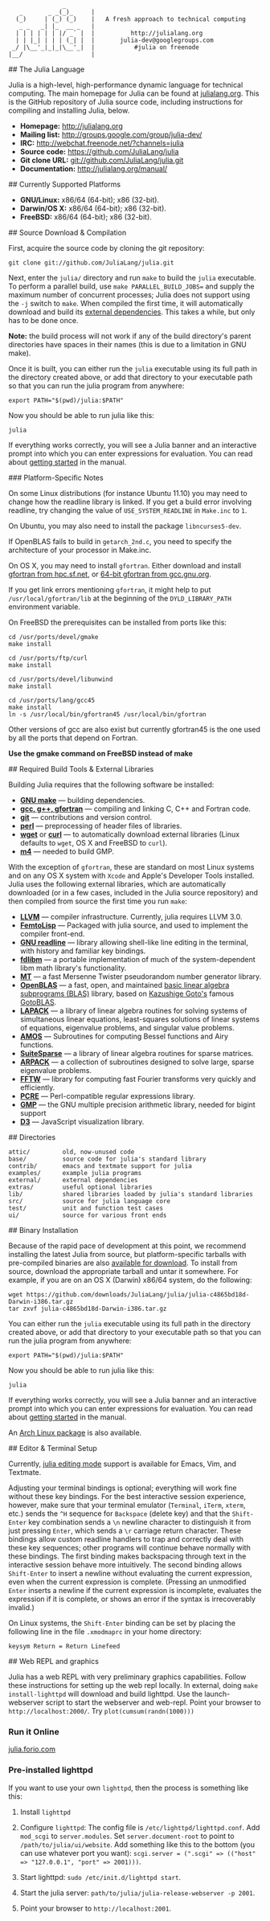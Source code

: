 <a name="banner"/>

                   _
       _       _ _(_)_     |
      (_)     | (_) (_)    |   A fresh approach to technical computing
       _ _   _| |_  __ _   |
      | | | | | | |/ _` |  |          http://julialang.org
      | | |_| | | | (_| |  |       julia-dev@googlegroups.com
     _/ |\__'_|_|_|\__'_|  |           #julia on freenode
    |__/                   |


<a name="The-Julia-Language"/>
## The Julia Language

Julia is a high-level, high-performance dynamic language for technical computing.
The main homepage for Julia can be found at [julialang.org](http://julialang.org/).
This is the GitHub repository of Julia source code, including instructions for compiling and installing Julia, below.

<a name="Resources"/>

- **Homepage:** <http://julialang.org>
- **Mailing list:** <http://groups.google.com/group/julia-dev/>
- **IRC:** <http://webchat.freenode.net/?channels=julia>
- **Source code:** <https://github.com/JuliaLang/julia>
- **Git clone URL:** <git://github.com/JuliaLang/julia.git>
- **Documentation:** <http://julialang.org/manual/>

<a name="Currently-Supported-Platforms"/>
## Currently Supported Platforms

- **GNU/Linux:** x86/64 (64-bit); x86 (32-bit).
- **Darwin/OS X:** x86/64 (64-bit); x86 (32-bit).
- **FreeBSD:** x86/64 (64-bit); x86 (32-bit).

<a name="Source-Download-Compilation"/>
## Source Download & Compilation

First, acquire the source code by cloning the git repository:

    git clone git://github.com/JuliaLang/julia.git

Next, enter the `julia/` directory and run `make` to build the `julia` executable. To perform a parallel build, use `make PARALLEL_BUILD_JOBS=` and supply the maximum number of concurrent processes; Julia does not support using the `-j` switch to `make`.
When compiled the first time, it will automatically download and build its [external dependencies](#Required-Build-Tools-External-Libraries).
This takes a while, but only has to be done once.

**Note:** the build process will not work if any of the build directory's parent directories have spaces in their names (this is due to a limitation in GNU make).

Once it is built, you can either run the `julia` executable using its full path in the directory created above, or add that directory to your executable path so that you can run the julia program from anywhere:

    export PATH="$(pwd)/julia:$PATH"

Now you should be able to run julia like this:

    julia

If everything works correctly, you will see a Julia banner and an interactive prompt into which you can enter expressions for evaluation.
You can read about [getting started](http://julialang.org/manual/getting-started) in the manual.

<a name="Platform-Specific-Notes"/>
### Platform-Specific Notes

On some Linux distributions (for instance Ubuntu 11.10) you may need to change how the readline library is linked. If you get a build error involving readline, try changing the value of `USE_SYSTEM_READLINE` in `Make.inc` to `1`.

On Ubuntu, you may also need to install the package `libncurses5-dev`.

If OpenBLAS fails to build in `getarch_2nd.c`, you need to specify the architecture of your processor in Make.inc.

On OS X, you may need to install `gfortran`. Either download and install [gfortran from hpc.sf.net](http://hpc.sf.net/), or [64-bit gfortran from gcc.gnu.org](http://gcc.gnu.org/wiki/GFortranBinaries).

If you get link errors mentioning `gfortran`, it might help to put `/usr/local/gfortran/lib` at the beginning of the `DYLD_LIBRARY_PATH` environment variable.

On FreeBSD the prerequisites can be installed from ports like this:

    cd /usr/ports/devel/gmake
    make install

    cd /usr/ports/ftp/curl
    make install
 
    cd /usr/ports/devel/libunwind
    make install

    cd /usr/ports/lang/gcc45
    make install
    ln -s /usr/local/bin/gfortran45 /usr/local/bin/gfortran

Other versions of gcc are also exist but currently gfortran45 is the one used by all the ports that depend on Fortran.

**Use the gmake command on FreeBSD instead of make**

<a name="Required-Build-Tools-External-Libraries"/>
## Required Build Tools & External Libraries

Building Julia requires that the following software be installed:

- **[GNU make]**                — building dependencies.
- **[gcc, g++, gfortran][gcc]** — compiling and linking C, C++ and Fortran code.
- **[git]**    			— contributions and version control.
- **[perl]**                    — preprocessing of header files of libraries.
- **[wget]** or **[curl]**      — to automatically download external libraries (Linux defaults to `wget`, OS X and FreeBSD to `curl`).
- **[m4]**                      — needed to build GMP.

With the exception of `gfortran`, these are standard on most Linux systems and on any OS X system with `Xcode` and Apple's Developer Tools installed.
Julia uses the following external libraries, which are automatically downloaded (or in a few cases, included in the Julia source repository) and then compiled from source the first time you run `make`:

- **[LLVM]**                — compiler infrastructure. Currently, julia requires LLVM 3.0.
- **[FemtoLisp]**           — Packaged with julia source, and used to implement the compiler front-end.
- **[GNU readline]**        — library allowing shell-like line editing in the terminal, with history and familiar key bindings.
- **[fdlibm]**              — a portable implementation of much of the system-dependent libm math library's functionality.
- **[MT]**                  — a fast Mersenne Twister pseudorandom number generator library.
- **[OpenBLAS]**            — a fast, open, and maintained [basic linear algebra subprograms (BLAS)](http://en.wikipedia.org/wiki/Basic_Linear_Algebra_Subprograms) library, based on [Kazushige Goto's](http://en.wikipedia.org/wiki/Kazushige_Goto) famous [GotoBLAS](http://www.tacc.utexas.edu/tacc-projects/gotoblas2/).
- **[LAPACK]**              — a library of linear algebra routines for solving systems of simultaneous linear equations, least-squares solutions of linear systems of equations, eigenvalue problems, and singular value problems.
- **[AMOS]**                — Subroutines for computing Bessel functions and Airy functions.
- **[SuiteSparse]**         — a library of linear algebra routines for sparse matrices.
- **[ARPACK]**              — a collection of subroutines designed to solve large, sparse eigenvalue problems.
- **[FFTW]**                — library for computing fast Fourier transforms very quickly and efficiently.
- **[PCRE]**                — Perl-compatible regular expressions library.
- **[GMP]**                 — the GNU multiple precision arithmetic library, needed for bigint support
- **[D3]**                  — JavaScript visualization library.

[GNU make]:     http://www.gnu.org/software/make/
[gcc]:          http://gcc.gnu.org/
[wget]:         http://www.gnu.org/software/wget/
[curl]:         http://curl.haxx.se/
[git]:          http://git-scm.com/
[perl]:         http://www.perl.org/
[m4]:           https://www.gnu.org/software/m4/
[fdlibm]:       http://www.netlib.org/fdlibm/readme
[MT]:           http://www.math.sci.hiroshima-u.ac.jp/~m-mat/MT/emt.html
[OpenBLAS]:     https://github.com/xianyi/OpenBLAS#readme
[LAPACK]:       http://www.netlib.org/lapack/
[SuiteSparse]:  http://www.cise.ufl.edu/research/sparse/SuiteSparse/
[AMOS]:         http://netlib.org/amos
[ARPACK]:       http://forge.scilab.org/index.php/p/arpack-ng/
[FFTW]:         http://www.fftw.org/
[PCRE]:         http://www.pcre.org/
[LLVM]:         http://www.llvm.org/
[FemtoLisp]:    https://github.com/JeffBezanson/femtolisp
[GNU readline]: http://cnswww.cns.cwru.edu/php/chet/readline/rltop.html
[GMP]:          http://gmplib.org/
[D3]:           http://mbostock.github.com/d3/

<a name="Directories"/>
## Directories

    attic/         old, now-unused code
    base/          source code for julia's standard library
    contrib/       emacs and textmate support for julia
    examples/      example julia programs
    external/      external dependencies
    extras/        useful optional libraries
    lib/           shared libraries loaded by julia's standard libraries
    src/           source for julia language core
    test/          unit and function test cases
    ui/            source for various front ends

<a name="Binary-Installation"/>
## Binary Installation

Because of the rapid pace of development at this point, we recommend installing the latest Julia from source, but platform-specific tarballs with pre-compiled binaries are also [available for download](https://github.com/JuliaLang/julia/downloads).
To install from source, download the appropriate tarball and untar it somewhere.
For example, if you are on an OS X (Darwin) x86/64 system, do the following:

    wget https://github.com/downloads/JuliaLang/julia/julia-c4865bd18d-Darwin-i386.tar.gz
    tar zxvf julia-c4865bd18d-Darwin-i386.tar.gz

You can either run the `julia` executable using its full path in the directory created above, or add that directory to your executable path so that you can run the julia program from anywhere:

    export PATH="$(pwd)/julia:$PATH"

Now you should be able to run julia like this:

    julia

If everything works correctly, you will see a Julia banner and an interactive prompt into which you can enter expressions for evaluation.
You can read about [getting started](http://julialang.org/manual/getting-started) in the manual.

An [Arch Linux package](https://aur.archlinux.org/packages.php?ID=56877) is also available.

<a name="Editor-Terminal-Setup"/>
## Editor & Terminal Setup

Currently, [julia editing mode](https://github.com/JuliaLang/julia/wiki/Configuring-Editors) support is available for Emacs, Vim, and Textmate.

Adjusting your terminal bindings is optional; everything will work fine without these key bindings.
For the best interactive session experience, however, make sure that your terminal emulator (`Terminal`, `iTerm`, `xterm`, etc.) sends the `^H` sequence for `Backspace` (delete key) and that the `Shift-Enter` key combination sends a `\n` newline character to distinguish it from just pressing `Enter`, which sends a `\r` carriage return character.
These bindings allow custom readline handlers to trap and correctly deal with these key sequences; other programs will continue behave normally with these bindings.
The first binding makes backspacing through text in the interactive session behave more intuitively.
The second binding allows `Shift-Enter` to insert a newline without evaluating the current expression, even when the current expression is complete.
(Pressing an unmodified `Enter` inserts a newline if the current expression is incomplete, evaluates the expression if it is complete, or shows an error if the syntax is irrecoverably invalid.)

On Linux systems, the `Shift-Enter` binding can be set by placing the following line in the file `.xmodmaprc` in your home directory:

    keysym Return = Return Linefeed

<a name="Web-REPL-and-grahpics">
## Web REPL and graphics

Julia has a web REPL with very preliminary graphics capabilities.
Follow these instructions for setting up the web repl locally.
In external, doing `make install-lighttpd` will download and build lighttpd.
Use the launch-webserver script to start the webserver and web-repl.
Point your browser to `http://localhost:2000/`.
Try `plot(cumsum(randn(1000)))`

### Run it Online
[julia.forio.com](http://julia.forio.com)

### Pre-installed lighttpd

If you want to use your own `lighttpd`, then the process is something like this:

1. Install `lighttpd`
2. Configure `lighttpd`:
The config file is `/etc/lighttpd/lighttpd.conf`. Add `mod_scgi` to `server.modules`.
Set `server.document-root` to point to `/path/to/julia/ui/website`.
Add something like this to the bottom (you can use whatever port you want):
`scgi.server = (".scgi" => (("host" => "127.0.0.1", "port" => 2001)))`.

3. Start lighttpd: `sudo /etc/init.d/lighttpd start`.
4. Start the julia server: `path/to/julia/julia-release-webserver -p 2001`.
5. Point your browser to `http://localhost:2001`.
